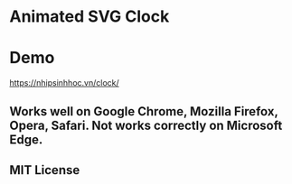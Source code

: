 Animated SVG Clock
==================
Demo
====
https://nhipsinhhoc.vn/clock/

Works well on Google Chrome, Mozilla Firefox, Opera, Safari. Not works correctly on Microsoft Edge.
---------------------------------------------------------------------------------------------------

MIT License
-----------
